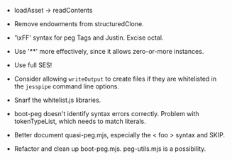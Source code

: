 * loadAsset -> readContents

* Remove endowments from structuredClone.

* '\xFF' syntax for peg Tags and Justin.  Excise octal.

* Use '**' more effectively, since it allows zero-or-more instances.

* Use full SES!

* Consider allowing `writeOutput` to create files if they are whitelisted in the `jesspipe` command line options.

* Snarf the whitelist.js libraries.

* boot-peg doesn't identify syntax errors correctly.  Problem with tokenTypeList, which needs to match literals.

* Better document quasi-peg.mjs, especially the < foo > syntax and SKIP.

* Refactor and clean up boot-peg.mjs.  peg-utils.mjs is a possibility.
